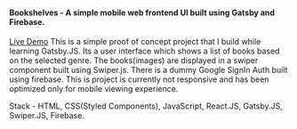 <h4>Bookshelves - A simple mobile web frontend UI built using Gatsby and Firebase.</h4>
<a href="https://bookshelves-9cbe3.web.app">Live Demo</a>
This is a simple proof of concept project that I build while learning Gatsby.JS. Its a user interface which shows a list of books based on the selected genre.
The books(images) are displayed in a swiper component built using Swiper.js. There is a dummy Google SignIn Auth built using firebase.
This is project is currently not responsive and has been optimized only for mobile viewing experience.

Stack - HTML, CSS(Styled Components), JavaScript, React.JS, Gatsby.JS, Swiper.JS, Firebase.


              


